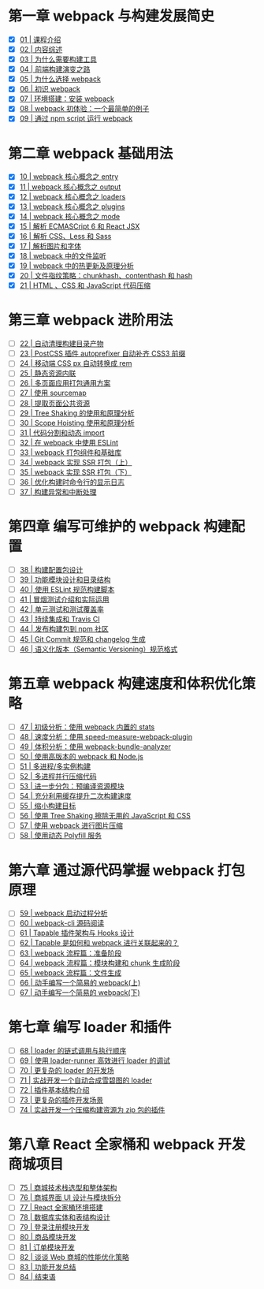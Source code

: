 # 第一章 webpack 与构建发展简史

- [x] [01 | 课程介绍](https://time.geekbang.org/column/article/97202)
- [x] [02 | 内容综述](https://time.geekbang.org/column/article/97203)
- [x] [03 | 为什么需要构建工具](https://time.geekbang.org/column/article/97204)
- [x] [04 | 前端构建演变之路](https://time.geekbang.org/column/article/97205)
- [x] [05 | 为什么选择 webpack](https://time.geekbang.org/column/article/97207)
- [x] [06 | 初识 webpack](https://time.geekbang.org/column/article/97208)
- [x] [07 | 环境搭建：安装 webpack](https://time.geekbang.org/column/article/97209)
- [x] [08 | webpack 初体验：一个最简单的例子](https://time.geekbang.org/column/article/97210)
- [x] [09 | 通过 npm script 运行 webpack](https://time.geekbang.org/column/article/97212)

# 第二章 webpack 基础用法

- [x] [10 | webpack 核心概念之 entry](https://time.geekbang.org/column/article/97213)
- [x] [11 | webpack 核心概念之 output](https://time.geekbang.org/column/article/97245)
- [x] [12 | webpack 核心概念之 loaders](https://time.geekbang.org/column/article/97248)
- [x] [13 | webpack 核心概念之 plugins](https://time.geekbang.org/column/article/97249)
- [x] [14 | webpack 核心概念之 mode](https://time.geekbang.org/column/article/97251)
- [x] [15 | 解析 ECMASCript 6 和 React JSX](https://time.geekbang.org/column/article/97874)
- [x] [16 | 解析 CSS、Less 和 Sass](https://time.geekbang.org/column/article/97875)
- [x] [17 | 解析图片和字体](https://time.geekbang.org/column/article/98389)
- [x] [18 | webpack 中的文件监听](https://time.geekbang.org/column/article/98390)
- [x] [19 | webpack 中的热更新及原理分析](https://time.geekbang.org/column/article/98391)
- [x] [20 | 文件指纹策略：chunkhash、contenthash 和 hash](https://time.geekbang.org/column/article/98392)
- [x] [21 | HTML 、CSS 和 JavaScript 代码压缩](https://time.geekbang.org/column/article/98394)

# 第三章 webpack 进阶用法

- [ ] [22 | 自动清理构建目录产物](https://time.geekbang.org/column/article/99019)
- [ ] [23 | PostCSS 插件 autoprefixer 自动补齐 CSS3 前缀](https://time.geekbang.org/column/article/99020)
- [ ] [24 | 移动端 CSS px 自动转换成 rem](https://time.geekbang.org/column/article/99574)
- [ ] [25 | 静态资源内联](https://time.geekbang.org/column/article/99575)
- [ ] [26 | 多页面应用打包通用方案](https://time.geekbang.org/column/article/100095)
- [ ] [27 | 使用 sourcemap](https://time.geekbang.org/column/article/100096)
- [ ] [28 | 提取页面公共资源](https://time.geekbang.org/column/article/100678)
- [ ] [29 | Tree Shaking 的使用和原理分析](https://time.geekbang.org/column/article/100679)
- [ ] [30 | Scope Hoisting 使用和原理分析](https://time.geekbang.org/column/article/101802)
- [ ] [31 | 代码分割和动态 import](https://time.geekbang.org/column/article/102405)
- [ ] [32 | 在 webpack 中使用 ESLint](https://time.geekbang.org/column/article/102406)
- [ ] [33 | webpack 打包组件和基础库](https://time.geekbang.org/column/article/103056)
- [ ] [34 | webpack 实现 SSR 打包（上）](https://time.geekbang.org/column/article/103716)
- [ ] [35 | webpack 实现 SSR 打包（下）](https://time.geekbang.org/column/article/105128)
- [ ] [36 | 优化构建时命令行的显示日志](https://time.geekbang.org/column/article/105133)
- [ ] [37 | 构建异常和中断处理](https://time.geekbang.org/column/article/105033)

# 第四章 编写可维护的 webpack 构建配置

- [ ] [38 | 构建配置包设计](https://time.geekbang.org/column/article/105064)
- [ ] [39 | 功能模块设计和目录结构](https://time.geekbang.org/column/article/106716)
- [ ] [40 | 使用 ESLint 规范构建脚本](https://time.geekbang.org/column/article/106718)
- [ ] [41 | 冒烟测试介绍和实际运用](https://time.geekbang.org/column/article/107849)
- [ ] [42 | 单元测试和测试覆盖率](https://time.geekbang.org/column/article/108482)
- [ ] [43 | 持续集成和 Travis CI](https://time.geekbang.org/column/article/108834)
- [ ] [44 | 发布构建包到 npm 社区](https://time.geekbang.org/column/article/108835)
- [ ] [45 | Git Commit 规范和 changelog 生成](https://time.geekbang.org/column/article/109969)
- [ ] [46 | 语义化版本（Semantic Versioning）规范格式](https://time.geekbang.org/column/article/109970)

# 第五章 webpack 构建速度和体积优化策略

- [ ] [47 | 初级分析：使用 webpack 内置的 stats](https://time.geekbang.org/column/article/109971)
- [ ] [48 | 速度分析：使用 speed-measure-webpack-plugin](https://time.geekbang.org/column/article/111899)
- [ ] [49 | 体积分析：使用 webpack-bundle-analyzer](https://time.geekbang.org/column/article/111900)
- [ ] [50 | 使用高版本的 webpack 和 Node.js](https://time.geekbang.org/column/article/111901)
- [ ] [51 | 多进程/多实例构建](https://time.geekbang.org/column/article/111902)
- [ ] [52 | 多进程并行压缩代码](https://time.geekbang.org/column/article/116016)
- [ ] [53 | 进一步分包：预编译资源模块](https://time.geekbang.org/column/article/116017)
- [ ] [54 | 充分利用缓存提升二次构建速度](https://time.geekbang.org/column/article/116018)
- [ ] [55 | 缩小构建目标](https://time.geekbang.org/column/article/116019)
- [ ] [56 | 使用 Tree Shaking 擦除无用的 JavaScript 和 CSS](https://time.geekbang.org/column/article/118315)
- [ ] [57 | 使用 webpack 进行图片压缩](https://time.geekbang.org/column/article/118316)
- [ ] [58 | 使用动态 Polyfill 服务](https://time.geekbang.org/column/article/118317)

# 第六章 通过源代码掌握 webpack 打包原理

- [ ] [59 | webpack 启动过程分析](https://time.geekbang.org/column/article/118334)
- [ ] [60 | webpack-cli 源码阅读](https://time.geekbang.org/column/article/118335)
- [ ] [61 | Tapable 插件架构与 Hooks 设计](https://time.geekbang.org/column/article/118336)
- [ ] [62 | Tapable 是如何和 webpack 进行关联起来的？](https://time.geekbang.org/column/article/118337)
- [ ] [63 | webpack 流程篇：准备阶段](https://time.geekbang.org/column/article/118338)
- [ ] [64 | webpack 流程篇：模块构建和 chunk 生成阶段](https://time.geekbang.org/column/article/120788)
- [ ] [65 | webpack 流程篇：文件生成](https://time.geekbang.org/column/article/120789)
- [ ] [66 | 动手编写一个简易的 webpack(上)](https://time.geekbang.org/column/article/120790)
- [ ] [67 | 动手编写一个简易的 webpack(下)](https://time.geekbang.org/column/article/120791)

# 第七章 编写 loader 和插件

- [ ] [68 | loader 的链式调用与执行顺序](https://time.geekbang.org/column/article/120792)
- [ ] [69 | 使用 loader-runner 高效进行 loader 的调试](https://time.geekbang.org/column/article/120793)
- [ ] [70 | 更复杂的 loader 的开发场](https://time.geekbang.org/column/article/126425)
- [ ] [71 | 实战开发一个自动合成雪碧图的 loader](https://time.geekbang.org/column/article/126426)
- [ ] [72 | 插件基本结构介绍](https://time.geekbang.org/column/article/126427)
- [ ] [73 | 更复杂的插件开发场景](https://time.geekbang.org/column/article/126428)
- [ ] [74 | 实战开发一个压缩构建资源为 zip 包的插件](https://time.geekbang.org/column/article/126429)

# 第八章 React 全家桶和 webpack 开发商城项目

- [ ] [75 | 商城技术栈选型和整体架构](https://time.geekbang.org/column/article/121068)
- [ ] [76 | 商城界面 UI 设计与模块拆分](https://time.geekbang.org/column/article/121070)
- [ ] [77 | React 全家桶环境搭建](https://time.geekbang.org/column/article/121072)
- [ ] [78 | 数据库实体和表结构设计](https://time.geekbang.org/column/article/126431)
- [ ] [79 | 登录注册模块开发](https://time.geekbang.org/column/article/142259)
- [ ] [80 | 商品模块开发](https://time.geekbang.org/column/article/142260)
- [ ] [81 | 订单模块开发](https://time.geekbang.org/column/article/142263)
- [ ] [82 | 谈谈 Web 商城的性能优化策略](https://time.geekbang.org/column/article/142258)
- [ ] [83 | 功能开发总结](https://time.geekbang.org/column/article/121073)
- [ ] [84 | 结束语](https://time.geekbang.org/column/article/121074)
